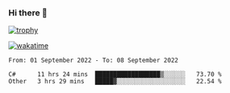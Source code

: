 ### Hi there 👋

[![trophy](https://github-profile-trophy.vercel.app/?username=cxnky&theme=dracula)](https://github.com/ryo-ma/github-profile-trophy)

[![wakatime](https://wakatime.com/badge/user/1c39c599-5497-41b9-a5be-2c4676e7fd23.svg)](https://wakatime.com/@1c39c599-5497-41b9-a5be-2c4676e7fd23)
<!--START_SECTION:waka-->

```text
From: 01 September 2022 - To: 08 September 2022

C#      11 hrs 24 mins  ██████████████████▒░░░░░░   73.70 %
Other   3 hrs 29 mins   █████▓░░░░░░░░░░░░░░░░░░░   22.54 %
```

<!--END_SECTION:waka-->
